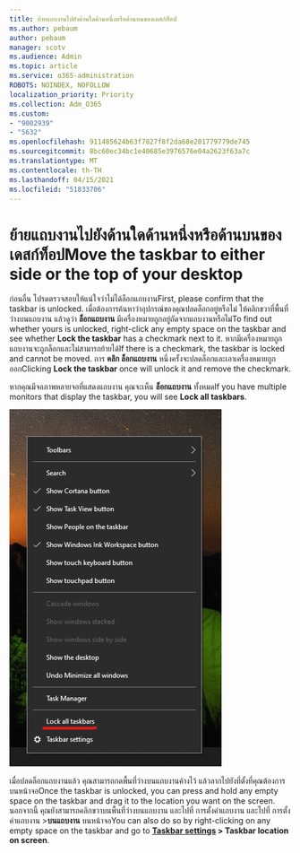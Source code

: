 ```yaml
---
title: ย้ายแถบงานไปยังด้านใดด้านหนึ่งหรือด้านบนของเดสก์ท็อป
ms.author: pebaum
author: pebaum
manager: scotv
ms.audience: Admin
ms.topic: article
ms.service: o365-administration
ROBOTS: NOINDEX, NOFOLLOW
localization_priority: Priority
ms.collection: Adm_O365
ms.custom:
- "9002939"
- "5632"
ms.openlocfilehash: 911485624b63f7827f8f2da68e201779779de745
ms.sourcegitcommit: 8bc60ec34bc1e40685e3976576e04a2623f63a7c
ms.translationtype: MT
ms.contentlocale: th-TH
ms.lasthandoff: 04/15/2021
ms.locfileid: "51833706"
---
```

# <a name="move-the-taskbar-to-either-side-or-the-top-of-your-desktop"></a><span data-ttu-id="c1113-102">ย้ายแถบงานไปยังด้านใดด้านหนึ่งหรือด้านบนของเดสก์ท็อป</span><span class="sxs-lookup"><span data-stu-id="c1113-102">Move the taskbar to either side or the top of your desktop</span></span>

<span data-ttu-id="c1113-103">ก่อนอื่น โปรดตรวจสอบให้แน่ใจว่าไม่ได้ล็อกแถบงาน</span><span class="sxs-lookup"><span data-stu-id="c1113-103">First, please confirm that the taskbar is unlocked.</span></span> <span data-ttu-id="c1113-104">เมื่อต้องการค้นหาว่าอุปกรณ์ของคุณปลดล็อกอยู่หรือไม่ ให้คลิกขวาที่พื้นที่ว่างบนแถบงาน แล้วดูว่า **ล็อกแถบงาน** มีเครื่องหมายถูกอยู่ถัดจากแถบงานหรือไม่</span><span class="sxs-lookup"><span data-stu-id="c1113-104">To find out whether yours is unlocked, right-click any empty space on the taskbar and see whether **Lock the taskbar** has a checkmark next to it.</span></span> <span data-ttu-id="c1113-105">หากมีเครื่องหมายถูก แถบงานจะถูกล็อกและไม่สามารถย้ายได้</span><span class="sxs-lookup"><span data-stu-id="c1113-105">If there is a checkmark, the taskbar is locked and cannot be moved.</span></span> <span data-ttu-id="c1113-106">การ **คลิก ล็อกแถบงาน** หนึ่งครั้งจะปลดล็อกและเอาเครื่องหมายถูกออก</span><span class="sxs-lookup"><span data-stu-id="c1113-106">Clicking **Lock the taskbar** once will unlock it and remove the checkmark.</span></span>

<span data-ttu-id="c1113-107">หากคุณมีจอภาพหลายจอที่แสดงแถบงาน คุณจะเห็น **ล็อกแถบงาน** ทั้งหมด</span><span class="sxs-lookup"><span data-stu-id="c1113-107">If you have multiple monitors that display the taskbar, you will see **Lock all taskbars**.</span></span>

![ล็อกแถบงานทั้งหมด](media/lock-all-taskbars.png)

<span data-ttu-id="c1113-109">เมื่อปลดล็อกแถบงานแล้ว คุณสามารถกดพื้นที่ว่างบนแถบงานค้างไว้ แล้วลากไปยังที่ตั้งที่คุณต้องการบนหน้าจอ</span><span class="sxs-lookup"><span data-stu-id="c1113-109">Once the taskbar is unlocked, you can press and hold any empty space on the taskbar and drag it to the location you want on the screen.</span></span> <span data-ttu-id="c1113-110">นอกจากนี้ คุณยังสามารถคลิกขวาบนพื้นที่ว่างบนแถบงาน และไปที่ การตั้งค่าแถบงาน และไปที่ การตั้งค่าแถบงาน >**[](ms-settings:taskbar?activationSource=GetHelp)บนแถบงาน** บนหน้าจอ</span><span class="sxs-lookup"><span data-stu-id="c1113-110">You can also do so by right-clicking on any empty space on the taskbar and go to **[Taskbar settings](ms-settings:taskbar?activationSource=GetHelp) > Taskbar location on screen**.</span></span>
